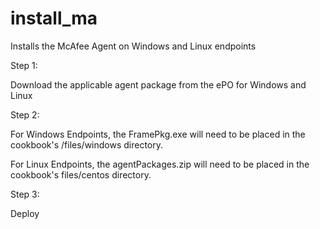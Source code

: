 # install_ma

Installs the McAfee Agent on Windows and Linux endpoints

Step 1: 

Download the applicable agent package from the ePO for Windows and Linux




Step 2: 

For Windows Endpoints, the FramePkg.exe will need to be placed in the cookbook's /files/windows directory. 

For Linux Endpoints, the agentPackages.zip will need to be placed in the cookbook's files/centos directory.




Step 3: 

Deploy




